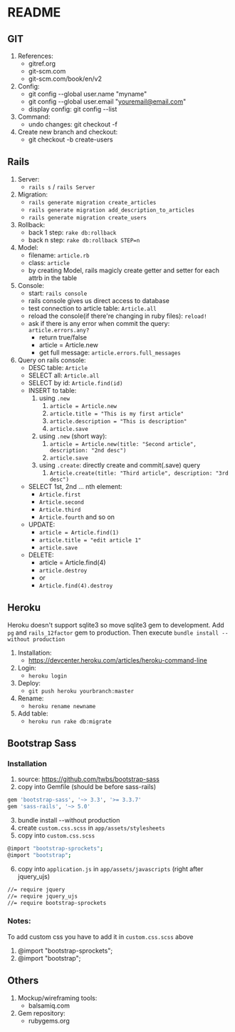 # README

## GIT
1. References:
    - gitref.org
    - git-scm.com
    - git-scm.com/book/en/v2
2. Config:
    - git config --global user.name "myname"
    - git config --global user.email "youremail@email.com"
    - display config: git config --list
3. Command:
    - undo changes: git checkout -f
4. Create new branch and checkout:
    - git checkout -b create-users

## Rails
1. Server:
    - `rails s` / `rails Server`
2. Migration:
    - `rails generate migration create_articles`
    - `rails generate migration add_description_to_articles`
    - `rails generate migration create_users`
3. Rollback:
    - back 1 step: `rake db:rollback`
    - back n step: `rake db:rollback STEP=n`
3. Model:
    - filename: `article.rb`
    - class: `article`
    - by creating Model, rails magicly create getter and setter for each attrb in the table
4. Console:
    - start: `rails console`
    - rails console gives us direct access to database
    - test connection to article table: `Article.all`
    - reload the console(if there're changing in ruby files): `reload!`
    - ask if there is any error when commit the query: `article.errors.any?` 
        - return true/false
        - article = Article.new
        - get full message: `article.errors.full_messages`
5. Query on rails console:
    - DESC table: `Article`
    - SELECT all: `Article.all`
    - SELECT by id: `Article.find(id)`
    - INSERT to table:
        1. using `.new`
            1. `article = Article.new`
            2. `article.title = "This is my first article"`
            3. `article.description = "This is description"`
            4. `article.save`
        2. using `.new` (short way):
            1. `article = Article.new(title: "Second article", description: "2nd desc")`
            2. `article.save`
        3. using `.create`: directly create and commit(.save) query
            1. `Article.create(title: "Third article", description: "3rd desc")`
    - SELECT 1st, 2nd ... nth element:
        - `Article.first`
        - `Article.second`
        - `Article.third`
        - `Article.fourth` and so on
    - UPDATE:
        - `article = Article.find(1)`
        - `article.title = "edit article 1"`
        - `article.save`
    - DELETE:
        - article = Article.find(4)
        - `article.destroy`
        - or
        - `Article.find(4).destroy`

## Heroku
Heroku doesn't support sqlite3 so move sqlite3 gem to development. Add `pg` and `rails_12factor` gem to production.
Then execute `bundle install --without production`
1. Installation:
    - https://devcenter.heroku.com/articles/heroku-command-line
2. Login:
    - `heroku login`
3. Deploy:
    - `git push heroku yourbranch:master`
4. Rename:
    - `heroku rename newname`
5. Add table:
    - `heroku run rake db:migrate`

## Bootstrap Sass
### Installation
1. source: https://github.com/twbs/bootstrap-sass
2. copy into Gemfile (should be before sass-rails)
```sh
gem 'bootstrap-sass', '~> 3.3', '>= 3.3.7'
gem 'sass-rails', '~> 5.0'
```
3. bundle install --without production
4. create `custom.css.scss` in `app/assets/stylesheets`
5. copy into `custom.css.scss`
```sh
@import "bootstrap-sprockets";
@import "bootstrap";
```
6. copy into `application.js` in `app/assets/javascripts` (right after jquery_ujs)
```sh
//= require jquery
//= require jquery_ujs
//= require bootstrap-sprockets
```

### Notes:
To add custom css you have to add it in `custom.css.scss` above
1. @import "bootstrap-sprockets";
2. @import "bootstrap";


## Others
1. Mockup/wireframing tools:
    - balsamiq.com
2. Gem repository:
    - rubygems.org
